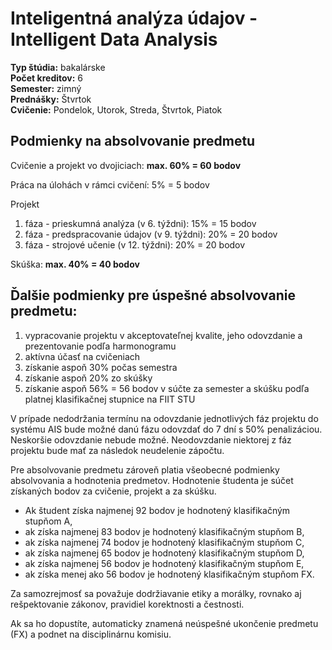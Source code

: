 # Inteligentná analýza údajov - Intelligent Data Analysis
**Typ štúdia:** bakalárske  
**Počet kreditov:** 6  
**Semester:** zimný     
**Prednášky:**  Štvrtok     
**Cvičenie:**   Pondelok, Utorok, Streda, Štvrtok, Piatok   

## Podmienky na absolvovanie predmetu
Cvičenie a projekt vo dvojiciach: **max. 60% = 60 bodov**

Práca na úlohách v rámci cvičení: 5% = 5 bodov

Projekt
1. fáza - prieskumná analýza (v 6. týždni): 15% = 15 bodov
2. fáza - predspracovanie údajov (v 9. týždni): 20% = 20 bodov
3. fáza - strojové učenie (v 12. týždni): 20% = 20 bodov

Skúška: **max. 40% = 40 bodov**

## Ďalšie podmienky pre úspešné absolvovanie predmetu:
1. vypracovanie projektu v akceptovateľnej kvalite, jeho odovzdanie a prezentovanie podľa harmonogramu
2. aktívna účasť na cvičeniach
3. získanie aspoň 30% počas semestra
4. získanie aspoň 20% zo skúšky
5. získanie aspoň 56% = 56 bodov v súčte za semester a skúšku podľa platnej klasifikačnej stupnice na FIIT STU

V prípade nedodržania termínu na odovzdanie jednotlivých fáz projektu do systému AIS bude možné danú fázu odovzdať do 7 dní s 50% penalizáciou. Neskoršie odovzdanie nebude možné. Neodovzdanie niektorej z fáz projektu bude mať za následok neudelenie zápočtu.

Pre absolvovanie predmetu zároveň platia všeobecné podmienky absolvovania a hodnotenia predmetov. Hodnotenie študenta je súčet získaných bodov za cvičenie, projekt  a za skúšku. 

- Ak študent získa najmenej 92 bodov je hodnotený klasifikačným stupňom A, 
- ak získa najmenej 83 bodov je hodnotený klasifikačným stupňom B, 
- ak získa najmenej 74 bodov je hodnotený klasifikačným stupňom C, 
- ak získa najmenej 65 bodov je hodnotený klasifikačným stupňom D, 
- ak získa najmenej 56 bodov je hodnotený klasifikačným stupňom E, 
- ak získa menej ako 56 bodov je hodnotený klasifikačným stupňom FX. 

Za samozrejmosť sa považuje dodržiavanie etiky a morálky, rovnako aj rešpektovanie zákonov, pravidiel korektnosti a čestnosti.

Ak sa ho dopustíte, automaticky znamená neúspešné ukončenie predmetu (FX) a podnet na disciplinárnu komisiu.
